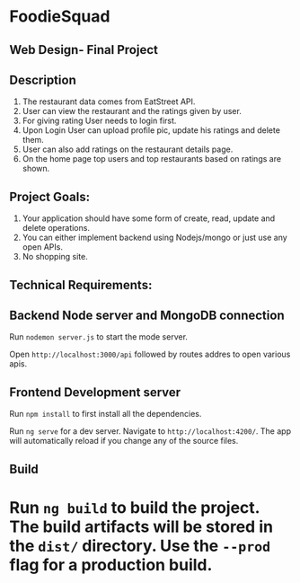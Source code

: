 # FoodieSquad 
## Web Design- Final Project

## Description

1. The restaurant data comes from EatStreet API.
2. User can view the restaurant and the ratings given by user.
3. For giving rating User needs to login first.
4. Upon Login User can upload profile pic, update his ratings and delete them.
5. User can also add ratings on the restaurant details page.
6. On the home page top users and top restaurants based on ratings are shown.


## Project Goals:

1. Your application should have some form of create, read, update and delete operations.
2. You can either implement backend using Nodejs/mongo or just use any open APIs.
3. No shopping site.

## Technical Requirements:




## Backend Node server and MongoDB connection

Run `nodemon server.js` to start the mode server.

Open `http://localhost:3000/api` followed by routes addres to open various apis.

## Frontend Development server

Run `npm install` to first install all the dependencies.

Run `ng serve` for a dev server. Navigate to `http://localhost:4200/`. The app will automatically reload if you change any of the source files.

## Build

Run `ng build` to build the project. The build artifacts will be stored in the `dist/` directory. Use the `--prod` flag for a production build.
=======

